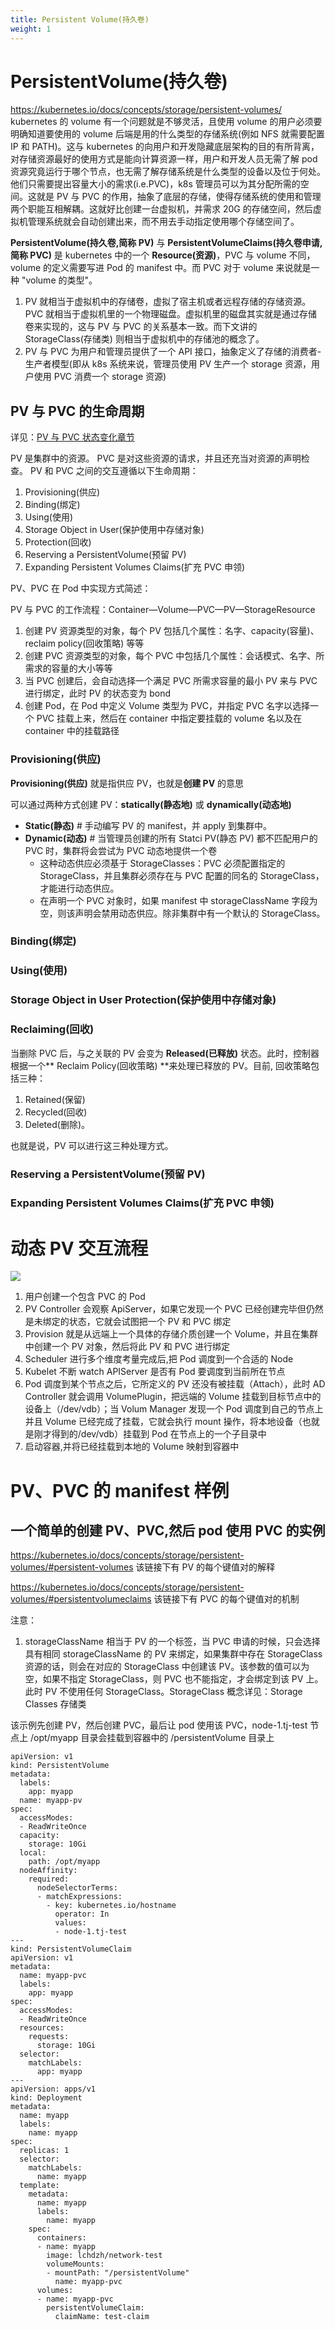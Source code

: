 ```yaml
---
title: Persistent Volume(持久卷)
weight: 1
---
```


# PersistentVolume(持久卷)

<https://kubernetes.io/docs/concepts/storage/persistent-volumes/>
kubernetes 的 volume 有一个问题就是不够灵活，且使用 volume 的用户必须要明确知道要使用的 volume 后端是用的什么类型的存储系统(例如 NFS 就需要配置 IP 和 PATH)。这与 kubernetes 的向用户和开发隐藏底层架构的目的有所背离，对存储资源最好的使用方式是能向计算资源一样，用户和开发人员无需了解 pod 资源究竟运行于哪个节点，也无需了解存储系统是什么类型的设备以及位于何处。他们只需要提出容量大小的需求(i.e.PVC)，k8s 管理员可以为其分配所需的空间。这就是 PV 与 PVC 的作用，抽象了底层的存储，使得存储系统的使用和管理两个职能互相解耦。这就好比创建一台虚拟机，并需求 20G 的存储空间，然后虚拟机管理系统就会自动创建出来，而不用去手动指定使用哪个存储空间了。

**PersistentVolume(持久卷,简称 PV)** 与 **PersistentVolumeClaims(持久卷申请,简称 PVC)** 是 kubernetes 中的一个 **Resource(资源)**，PVC 与 volume 不同，volume 的定义需要写进 Pod 的 manifest 中。而 PVC 对于 volume 来说就是一种 "volume 的类型"。

1. PV 就相当于虚拟机中的存储卷，虚拟了宿主机或者远程存储的存储资源。PVC 就相当于虚拟机里的一个物理磁盘。虚拟机里的磁盘其实就是通过存储卷来实现的，这与 PV 与 PVC 的关系基本一致。而下文讲的 StorageClass(存储类) 则相当于虚拟机中的存储池的概念了。
2. PV 与 PVC 为用户和管理员提供了一个 API 接口，抽象定义了存储的消费者-生产者模型(即从 k8s 系统来说，管理员使用 PV 生产一个 storage 资源，用户使用 PVC 消费一个 storage 资源)

## PV 与 PVC 的生命周期

详见：[PV 与 PVC 状态变化章节](https://www.yuque.com/go/doc/33163971)

PV 是集群中的资源。 PVC 是对这些资源的请求，并且还充当对资源的声明检查。 PV 和 PVC 之间的交互遵循以下生命周期：

1. Provisioning(供应)
2. Binding(绑定)
3. Using(使用)
4. Storage Object in User(保护使用中存储对象)
5. Protection(回收)
6. Reserving a PersistentVolume(预留 PV)
7. Expanding Persistent Volumes Claims(扩充 PVC 申领)

PV、PVC 在 Pod 中实现方式简述：

PV 与 PVC 的工作流程：Container—Volume—PVC—PV—StorageResource

1. 创建 PV 资源类型的对象，每个 PV 包括几个属性：名字、capacity(容量)、reclaim policy(回收策略) 等等
2. 创建 PVC 资源类型的对象，每个 PVC 中包括几个属性：会话模式、名字、所需求的容量的大小等等
3. 当 PVC 创建后，会自动选择一个满足 PVC 所需求容量的最小 PV 来与 PVC 进行绑定，此时 PV 的状态变为 bond
4. 创建 Pod，在 Pod 中定义 Volume 类型为 PVC，并指定 PVC 名字以选择一个 PVC 挂载上来，然后在 container 中指定要挂载的 volume 名以及在 container 中的挂载路径

### Provisioning(供应)

**Provisioning(供应)** 就是指供应 PV，也就是**创建 PV** 的意思

可以通过两种方式创建 PV：**statically(静态地)** 或 **dynamically(动态地)**

- **Static(静态)** # 手动编写 PV 的 manifest，并 apply 到集群中。
- **Dynamic(动态)** # 当管理员创建的所有 Statci PV(静态 PV) 都不匹配用户的 PVC 时，集群将会尝试为 PVC 动态地提供一个卷
  - 这种动态供应必须基于 StorageClasses：PVC 必须配置指定的 StorageClass，并且集群必须存在与 PVC 配置的同名的 StorageClass，才能进行动态供应。
  - 在声明一个 PVC 对象时，如果 manifest 中 storageClassName 字段为空，则该声明会禁用动态供应。除非集群中有一个默认的 StorageClass。

### Binding(绑定)

### Using(使用)

### Storage Object in User Protection(保护使用中存储对象)

### Reclaiming(回收)

当删除 PVC 后，与之关联的 PV 会变为 **Released(已释放)** 状态。此时，控制器根据一个** Reclaim Policy(回收策略) **来处理已释放的 PV。目前, 回收策略包括三种：

1. Retained(保留)
2. Recycled(回收)
3. Deleted(删除)。

也就是说，PV 可以进行这三种处理方式。

### Reserving a PersistentVolume(预留 PV)

### Expanding Persistent Volumes Claims(扩充 PVC 申领)

# 动态 PV 交互流程

![](https://notes-learning.oss-cn-beijing.aliyuncs.com/okh44l/1616117503785-5b51e61b-c925-49f1-97e4-d97e9e020268.jpeg)

1. 用户创建一个包含 PVC 的 Pod
2. PV Controller 会观察 ApiServer，如果它发现一个 PVC 已经创建完毕但仍然是未绑定的状态，它就会试图把一个 PV 和 PVC 绑定
3. Provision 就是从远端上一个具体的存储介质创建一个 Volume，并且在集群中创建一个 PV 对象，然后将此 PV 和 PVC 进行绑定
4. Scheduler 进行多个维度考量完成后,把 Pod 调度到一个合适的 Node
5. Kubelet 不断 watch APIServer 是否有 Pod 要调度到当前所在节点
6. Pod 调度到某个节点之后，它所定义的 PV 还没有被挂载（Attach），此时 AD Controller 就会调用 VolumePlugin，把远端的 Volume 挂载到目标节点中的设备上（/dev/vdb）；当 Volum Manager 发现一个 Pod 调度到自己的节点上并且 Volume 已经完成了挂载，它就会执行 mount 操作，将本地设备（也就是刚才得到的/dev/vdb）挂载到 Pod 在节点上的一个子目录中
7. 启动容器,并将已经挂载到本地的 Volume 映射到容器中

# PV、PVC 的 manifest 样例

## 一个简单的创建 PV、PVC,然后 pod 使用 PVC 的实例

<https://kubernetes.io/docs/concepts/storage/persistent-volumes/#persistent-volumes> 该链接下有 PV 的每个键值对的解释

<https://kubernetes.io/docs/concepts/storage/persistent-volumes/#persistentvolumeclaims> 该链接下有 PVC 的每个键值对的机制

注意：

1. storageClassName 相当于 PV 的一个标签，当 PVC 申请的时候，只会选择具有相同 storageClassName 的 PV 来绑定，如果集群中存在 StorageClass 资源的话，则会在对应的 StorageClass 中创建该 PV。该参数的值可以为空，如果不指定 StorageClass，则 PVC 也不能指定，才会绑定到该 PV 上。此时 PV 不使用任何 StorageClass。StorageClass 概念详见：Storage Classes 存储类

该示例先创建 PV，然后创建 PVC，最后让 pod 使用该 PVC，node-1.tj-test 节点上 /opt/myapp 目录会挂载到容器中的 /persistentVolume 目录上

    apiVersion: v1
    kind: PersistentVolume
    metadata:
      labels:
        app: myapp
      name: myapp-pv
    spec:
      accessModes:
      - ReadWriteOnce
      capacity:
        storage: 10Gi
      local:
        path: /opt/myapp
      nodeAffinity:
        required:
          nodeSelectorTerms:
          - matchExpressions:
            - key: kubernetes.io/hostname
              operator: In
              values:
              - node-1.tj-test
    ---
    kind: PersistentVolumeClaim
    apiVersion: v1
    metadata:
      name: myapp-pvc
      labels:
        app: myapp
    spec:
      accessModes:
      - ReadWriteOnce
      resources:
        requests:
          storage: 10Gi
      selector:
        matchLabels:
          app: myapp
    ---
    apiVersion: apps/v1
    kind: Deployment
    metadata:
      name: myapp
      labels:
        name: myapp
    spec:
      replicas: 1
      selector:
        matchLabels:
          name: myapp
      template:
        metadata:
          name: myapp
          labels:
            name: myapp
        spec:
          containers:
          - name: myapp
            image: lchdzh/network-test
            volumeMounts:
            - mountPath: "/persistentVolume"
              name: myapp-pvc
          volumes:
          - name: myapp-pvc
            persistentVolumeClaim:
              claimName: test-claim
